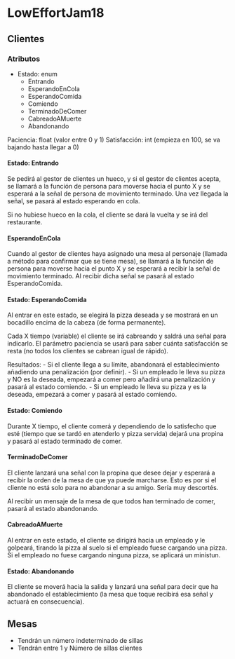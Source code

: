 # LowEffortJam18

## Clientes

### Atributos

- Estado: enum
  - Entrando
  - EsperandoEnCola
  - EsperandoComida
  - Comiendo
  - TerminadoDeComer
  - CabreadoAMuerte
  - Abandonando

Paciencia: float (valor entre 0 y 1)
Satisfacción: int (empieza en 100, se va bajando hasta llegar a 0)

#### Estado: Entrando

Se pedirá al gestor de clientes un hueco, y si el gestor de clientes acepta, se llamará a la función de persona para moverse hacia el punto X y se esperará a la señal de persona de movimiento terminado. Una vez llegada la señal, se pasará al estado esperando en cola.

Si no hubiese hueco en la cola, el cliente se dará la vuelta y se irá del restaurante.

#### EsperandoEnCola

Cuando al gestor de clientes haya asignado una mesa al personaje (llamada a método para confirmar que se tiene mesa), se llamará a la función de persona para moverse hacia el punto X y se esperará a recibir la señal de movimiento terminado. Al recibir dicha señal se pasará al estado EsperandoComida.

#### Estado: EsperandoComida

Al entrar en este estado, se elegirá la pizza deseada y se mostrará en un bocadillo encima de la cabeza (de forma permanente).

Cada X tiempo (variable) el cliente se irá cabreando y saldrá una señal para indicarlo. El parámetro paciencia se usará para saber cuánta satisfacción se resta (no todos los clientes se cabrean igual de rápido).

Resultados:
    - Si el cliente llega a su límite, abandonará el establecimiento añadiendo una penalización (por definir).
    - Si un empleado le lleva su pizza y NO es la deseada, empezará a comer pero añadirá una penalización y pasará al estado comiendo.
    - Si un empleado le lleva su pizza y es la deseada, empezará a comer y pasará al estado comiendo.

#### Estado: Comiendo

Durante X tiempo, el cliente comerá y dependiendo de lo satisfecho que esté (tiempo que se tardó en atenderlo y pizza servida) dejará una propina y pasará al estado terminado de comer.

#### TerminadoDeComer

El cliente lanzará una señal con la propina que desee dejar y esperará a recibir la orden de la mesa de que ya puede marcharse. Esto es por si el cliente no está solo para no abandonar a su amigo. Sería muy descortés.

Al recibir un mensaje de la mesa de que todos han terminado de comer, pasará al estado abandonando.

#### CabreadoAMuerte

Al entrar en este estado, el cliente se dirigirá hacia un empleado y le golpeará, tirando la pizza al suelo si el empleado fuese cargando una pizza. Si el empleado no fuese cargando ninguna pizza, se aplicará un ministun.

#### Estado: Abandonando

El cliente se moverá hacia la salida y lanzará una señal para decir que ha abandonado el establecimiento (la mesa que toque recibirá esa señal y actuará en consecuencia).

## Mesas

- Tendrán un número indeterminado de sillas
- Tendrán entre 1 y Número de sillas clientes
